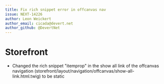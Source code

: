 ```yaml
---
title: Fix rich snippet error in offcanvas nav
issue: NEXT-14226
author: Leon Weickert
author_email: cicada@devert.net
author_github: @DevertNet
---
```

# Storefront
* Changed the rich snippet "itemprop" in the show all link of the offcanvas navigation (storefront/layout/navigation/offcanvas/show-all-link.html.twig) to be static
